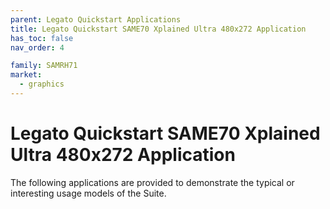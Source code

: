 ```yaml
---
parent: Legato Quickstart Applications
title: Legato Quickstart SAME70 Xplained Ultra 480x272 Application
has_toc: false
nav_order: 4

family: SAMRH71
market:
  - graphics
---
```


# Legato Quickstart SAME70 Xplained Ultra 480x272 Application

The following applications are provided to demonstrate the typical or interesting usage models of the Suite.
